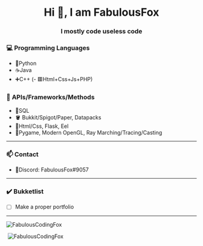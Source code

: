 <h1 align="center">Hi 👋, I am FabulousFox</h1>
<h3 align="center">I mostly code useless code</h3>

### 💻 **Programming Languages**
- 🐍Python
- ☕Java
- ➕C++
(- 🟥Html+Css+Js+PHP)

### 🚀 **APIs/Frameworks/Methods**
- 🧮SQL
- 🪣 Bukkit/Spigot/Paper, Datapacks
- 📜Html/Css, Flask, Eel
- 👾Pygame, Modern OpenGL, Ray Marching/Tracing/Casting

<hr>

### 📫 **Contact**
- 💬Discord: FabulousFox#9057

<hr>

### ✔️ **Bukketlist**
- [ ] Make a proper portfolio

<hr>

<p><img src="https://github-readme-stats.vercel.app/api/top-langs?username=FabulousCodingFox&show_icons=true&locale=en&langs_count=10&theme=dracula" alt="FabulousCodingFox" /></p>
<p>&nbsp;<img src="https://github-readme-stats.vercel.app/api?username=FabulousCodingFox&show_icons=true&locale=en&theme=dracula" alt="FabulousCodingFox" /></p>
